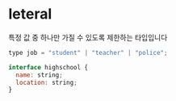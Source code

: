 # leteral

특정 값 중 하나만 가질 수 있도록 제한하는 타입입니다

```js
type job = "student" | "teacher" | "police";

interface highschool {
  name: string;
  location: string;
}
```
